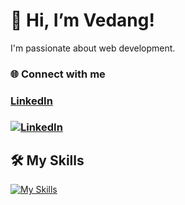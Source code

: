 # 👋 Hi, I’m Vedang!

I'm passionate about web development.

<h3>🌐 Connect with me <h3>
<a href="https://www.linkedin.com/in/shetty-vedanga-shivaram-95880828b/">
  <h4>LinkedIn</h4>   <img src="https://img.icons8.com/color/48/000000/linkedin.png" alt="LinkedIn" style="vertical-align: middle;"/> 
</a>

## 🛠️ My Skills
[![My Skills](https://skillicons.dev/icons?i=js,html,css,wasm)](https://skillicons.dev)

<!---
vedaaanggshetty/vedaaanggshetty is a ✨ special ✨ repository because its `README.md` (this file) appears on your GitHub profile.
You can click the Preview link to take a look at your changes.
--->
